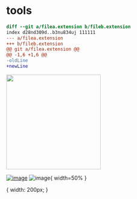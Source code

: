 # tools


``` diff
diff --git a/filea.extension b/fileb.extension
index d28nd309d..b3nu834uj 111111
--- a/filea.extension
+++ b/fileb.extension
@@ git a/filea.extension @@
@@ -1,6 +1,6 @@
-oldLine
+newLine
```

[<img src="[https://www.linkpicture.com/view.php?img=LPic601fda8ab82131472088793]" width="250"/>](https://www.linkpicture.com/q/4_637.jpg)

[![image](https://www.linkpicture.com/q/logo_1.gif)](https://www.linkpicture.com/view.php?img=LPic601fda8ab82131472088793)
![image](https://www.linkpicture.com/q/4_637.jpg){ width=50% }


{ width: 200px; }
